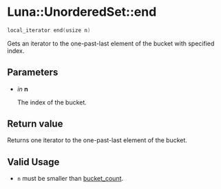 # Luna::UnorderedSet::end

```c++
local_iterator end(usize n)
```

Gets an iterator to the one-past-last element of the bucket with specified index. 



## Parameters
* *in* **n**

    The index of the bucket. 

## Return value
Returns one iterator to the one-past-last element of the bucket. 

## Valid Usage
* `n` must be smaller than [bucket_count](class_luna_1_1_unordered_set_1ace2cb5dc8f915f78658dac76efacd4c1.md). 

